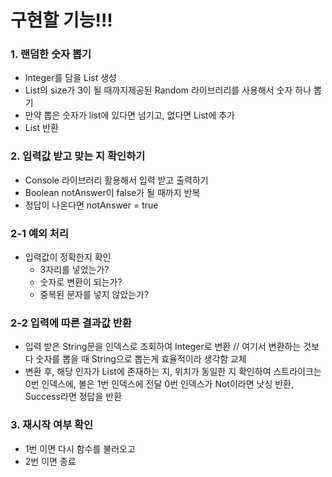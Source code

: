 # 구현할 기능!!!

### 1. 랜덤한 숫자 뽑기
- Integer를 담을 List 생성
- List의 size가 3이 될 때까지제공된 Random 라이브러리를 사용해서 숫자 하나 뽑기
- 만약 뽑은 숫자가 list에 있다면 넘기고, 없다면 List에 추가
- List 반환

### 2. 입력값 받고 맞는 지 확인하기 
- Console 라이브러리 활용해서 입력 받고 출력하기
- Boolean notAnswer이 false가 될 때까지 반복
- 정답이 나온다면 notAnswer = true

### 2-1 예외 처리
- 입력값이 정확한지 확인
  - 3자리를 넣었는가?
  - 숫자로 변환이 되는가?
  - 중복된 문자를 넣지 않았는가?

### 2-2 입력에 따른 결과값 반환
- 입력 받은 String문을 인덱스로 조회하여 Integer로 변환 // 여기서 변환하는 것보다 숫자를 뽑을 때 String으로 뽑는게 효율적이라 생각함 교체
- 변환 후, 해당 인자가 List에 존재하는 지, 위치가 동일한 지 확인하여 스트라이크는 0번 인덱스에, 볼은 1번 인덱스에 전달 0번 인덱스가 Not이라면 낫싱 반환, Success라면 정답을 반환

### 3. 재시작 여부 확인
- 1번 이면 다시 함수를 불러오고
- 2번 이면 종료
